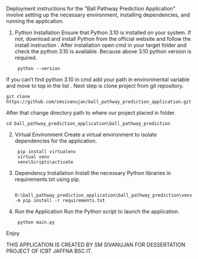 Deployment instructions for the "Ball Pathway Prediction Application" involve setting up the necessary environment, installing dependencies, and running the application.
1. Python Installation
Ensure that Python 3.10 is installed on your system. 
If not, download and install Python from the official website and follow the install instruction .
After installation open cmd in your target folder and check the python 3.10 is available. Because above 3.10 python version is required.

		python --version

If you can’t find python 3.10 in cmd add your path in environmental variable and move to top in the list . 
Next step is clone project from git repository.
  
 	git clone https://github.com/smsivanujan/ball_pathway_prediction_application.git

After that change directory path to where our project placed in folder.

    cd ball_pathway_prediction_application\ball_pathway_prediction

2. Virtual Environment
Create a virtual environment to isolate dependencies for the application.

        pip install virtualenv
        virtual venv
        venv\Scripts\activate

3. Dependency Installation
Install the necessary Python libraries in requirements.txt using pip.
	
        D:\ball_pathway_prediction_application\ball_pathway_prediction\venv\Scripts\python.exe -m pip install -r requirements.txt
	
4. Run the Application
Run the Python script to launch the application.

        python main.py

Enjoy

THIS APPLICATION IS CREATED BY SM SIVANUJAN FOR DESSERTATION PROJECT OF ICBT JAFFNA BSC IT.
   
